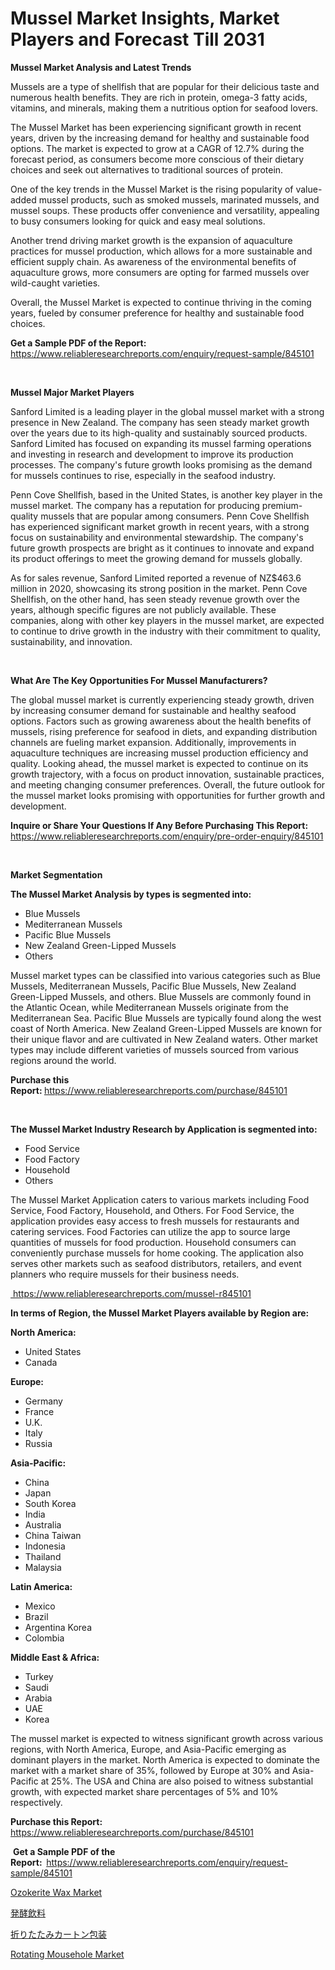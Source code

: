 <p><h1>Mussel Market Insights, Market Players and Forecast Till 2031</h1></p><p><strong>Mussel Market Analysis and Latest Trends</strong></p>
<p><p>Mussels are a type of shellfish that are popular for their delicious taste and numerous health benefits. They are rich in protein, omega-3 fatty acids, vitamins, and minerals, making them a nutritious option for seafood lovers.</p><p>The Mussel Market has been experiencing significant growth in recent years, driven by the increasing demand for healthy and sustainable food options. The market is expected to grow at a CAGR of 12.7% during the forecast period, as consumers become more conscious of their dietary choices and seek out alternatives to traditional sources of protein.</p><p>One of the key trends in the Mussel Market is the rising popularity of value-added mussel products, such as smoked mussels, marinated mussels, and mussel soups. These products offer convenience and versatility, appealing to busy consumers looking for quick and easy meal solutions.</p><p>Another trend driving market growth is the expansion of aquaculture practices for mussel production, which allows for a more sustainable and efficient supply chain. As awareness of the environmental benefits of aquaculture grows, more consumers are opting for farmed mussels over wild-caught varieties.</p><p>Overall, the Mussel Market is expected to continue thriving in the coming years, fueled by consumer preference for healthy and sustainable food choices.</p></p>
<p><strong>Get a Sample PDF of the Report:&nbsp;</strong> <a href="https://www.reliableresearchreports.com/enquiry/request-sample/845101">https://www.reliableresearchreports.com/enquiry/request-sample/845101</a></p>
<p>&nbsp;</p>
<p><strong>Mussel Major Market Players</strong></p>
<p><p>Sanford Limited is a leading player in the global mussel market with a strong presence in New Zealand. The company has seen steady market growth over the years due to its high-quality and sustainably sourced products. Sanford Limited has focused on expanding its mussel farming operations and investing in research and development to improve its production processes. The company's future growth looks promising as the demand for mussels continues to rise, especially in the seafood industry.</p><p>Penn Cove Shellfish, based in the United States, is another key player in the mussel market. The company has a reputation for producing premium-quality mussels that are popular among consumers. Penn Cove Shellfish has experienced significant market growth in recent years, with a strong focus on sustainability and environmental stewardship. The company's future growth prospects are bright as it continues to innovate and expand its product offerings to meet the growing demand for mussels globally.</p><p>As for sales revenue, Sanford Limited reported a revenue of NZ$463.6 million in 2020, showcasing its strong position in the market. Penn Cove Shellfish, on the other hand, has seen steady revenue growth over the years, although specific figures are not publicly available. These companies, along with other key players in the mussel market, are expected to continue to drive growth in the industry with their commitment to quality, sustainability, and innovation.</p></p>
<p>&nbsp;</p>
<p><strong>What Are The Key Opportunities For Mussel Manufacturers?</strong></p>
<p><p>The global mussel market is currently experiencing steady growth, driven by increasing consumer demand for sustainable and healthy seafood options. Factors such as growing awareness about the health benefits of mussels, rising preference for seafood in diets, and expanding distribution channels are fueling market expansion. Additionally, improvements in aquaculture techniques are increasing mussel production efficiency and quality. Looking ahead, the mussel market is expected to continue on its growth trajectory, with a focus on product innovation, sustainable practices, and meeting changing consumer preferences. Overall, the future outlook for the mussel market looks promising with opportunities for further growth and development.</p></p>
<p><strong>Inquire or Share Your Questions If Any Before Purchasing This Report:</strong> <a href="https://www.reliableresearchreports.com/enquiry/pre-order-enquiry/845101">https://www.reliableresearchreports.com/enquiry/pre-order-enquiry/845101</a></p>
<p>&nbsp;</p>
<p><strong>Market Segmentation</strong></p>
<p><strong>The Mussel Market Analysis by types is segmented into:</strong></p>
<p><ul><li>Blue Mussels</li><li>Mediterranean Mussels</li><li>Pacific Blue Mussels</li><li>New Zealand Green-Lipped Mussels</li><li>Others</li></ul></p>
<p><p>Mussel market types can be classified into various categories such as Blue Mussels, Mediterranean Mussels, Pacific Blue Mussels, New Zealand Green-Lipped Mussels, and others. Blue Mussels are commonly found in the Atlantic Ocean, while Mediterranean Mussels originate from the Mediterranean Sea. Pacific Blue Mussels are typically found along the west coast of North America. New Zealand Green-Lipped Mussels are known for their unique flavor and are cultivated in New Zealand waters. Other market types may include different varieties of mussels sourced from various regions around the world.</p></p>
<p><strong>Purchase this Report:&nbsp;</strong><a href="https://www.reliableresearchreports.com/purchase/845101">https://www.reliableresearchreports.com/purchase/845101</a></p>
<p>&nbsp;</p>
<p><strong>The Mussel Market Industry Research by Application is segmented into:</strong></p>
<p><ul><li>Food Service</li><li>Food Factory</li><li>Household</li><li>Others</li></ul></p>
<p><p>The Mussel Market Application caters to various markets including Food Service, Food Factory, Household, and Others. For Food Service, the application provides easy access to fresh mussels for restaurants and catering services. Food Factories can utilize the app to source large quantities of mussels for food production. Household consumers can conveniently purchase mussels for home cooking. The application also serves other markets such as seafood distributors, retailers, and event planners who require mussels for their business needs.</p></p>
<p><a href="https://www.reliableresearchreports.com/mussel-r845101">&nbsp;https://www.reliableresearchreports.com/mussel-r845101</a></p>
<p><strong>In terms of Region, the Mussel Market Players available by Region are:</strong></p>
<p>
    <p> <strong> North America: </strong>
        <ul>
            <li>United States</li>
            <li>Canada</li>
        </ul>
        </p> 
    <p> <strong> Europe: </strong>
        <ul>
            <li>Germany</li>
            <li>France</li>
            <li>U.K.</li>
            <li>Italy</li>
            <li>Russia</li>
        </ul>
        </p> 
    <p> <strong> Asia-Pacific: </strong>
        <ul>
            <li>China</li>
            <li>Japan</li>
            <li>South Korea</li>
            <li>India</li>
            <li>Australia</li>
            <li>China Taiwan</li>
            <li>Indonesia</li>
            <li>Thailand</li>
            <li>Malaysia</li>
        </ul>
        </p> 
    <p> <strong> Latin America: </strong>
        <ul>
            <li>Mexico</li>
            <li>Brazil</li>
            <li>Argentina Korea</li>
            <li>Colombia</li>
        </ul>
        </p> 
    <p> <strong> Middle East & Africa: </strong>
        <ul>
            <li>Turkey</li>
            <li>Saudi</li>
            <li>Arabia</li>
            <li>UAE</li>
            <li>Korea</li>
        </ul>
    </p>
    </p>
<p><p>The mussel market is expected to witness significant growth across various regions, with North America, Europe, and Asia-Pacific emerging as dominant players in the market. North America is expected to dominate the market with a market share of 35%, followed by Europe at 30% and Asia-Pacific at 25%. The USA and China are also poised to witness substantial growth, with expected market share percentages of 5% and 10% respectively.</p></p>
<p><strong>Purchase this Report: </strong><a href="https://www.reliableresearchreports.com/purchase/845101">https://www.reliableresearchreports.com/purchase/845101</a></p>
<p>&nbsp;<strong>Get a Sample PDF of the Report:&nbsp;&nbsp;</strong><a href="https://www.reliableresearchreports.com/enquiry/request-sample/845101">https://www.reliableresearchreports.com/enquiry/request-sample/845101</a></p>
<p><strong></strong></p>
<p><p><a href="https://three-jumbo-f6d.notion.site/Ozokerite-Wax-Market-Research-Report-Forecasted-for-Period-from-2024-2031-by-Market-Type-Market--0d89d00011634940a9c6306e2aed40ef">Ozokerite Wax Market</a></p><p><a href="https://medium.com/@austinjames1907/%E7%99%BA%E9%85%B5%E9%A3%B2%E6%96%99%E5%B8%82%E5%A0%B4-%E7%A8%AE%E9%A1%9E-%E7%94%A8%E9%80%94-%E5%9C%B0%E7%90%86%E3%81%AB%E3%82%88%E3%82%8B%E5%8C%85%E6%8B%AC%E7%9A%84%E3%81%AA%E8%A9%95%E4%BE%A1-0e1d5913a70d">発酵飲料</a></p><p><a href="https://medium.com/@jaylonlesch1993/%E6%8A%98%E3%82%8A%E3%81%9F%E3%81%9F%E3%81%BF%E3%82%AB%E3%83%BC%E3%83%88%E3%83%B3%E5%8C%85%E8%A3%85%E5%B8%82%E5%A0%B4%E8%AA%BF%E6%9F%BB%E3%83%AC%E3%83%9D%E3%83%BC%E3%83%88-%E3%81%9D%E3%81%AE%E6%AD%B4%E5%8F%B2%E3%81%A82031%E5%B9%B4%E3%81%8B%E3%82%892031%E5%B9%B4%E3%81%BE%E3%81%A7%E3%81%AE%E4%BA%88%E6%B8%AC-c4c49fd4fd95">折りたたみカートン包装</a></p><p><a href="https://view.publitas.com/reportprime-1/rotating-mousehole-market-research-report-reveals-the-latest-trends-and-opportunities-of-this-market-for-period-from-2024-2031/">Rotating Mousehole Market</a></p></p>